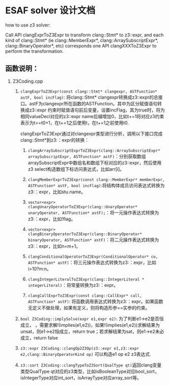 # ESAF solver 设计文档
how to use z3 solver:

Call API clangExprToZ3Expr to transform clang::Stmt* to z3::expr, and each kind of clang::Stmt* (ie clang::MemberExpr*, clang::ArraySubscriptExpr*, clang::BinaryOperator*, etc) corresponds one API clangXXXToZ3Expr to perform the transformation.

## 函数说明：

1. Z3Coding.cpp

    1. `clangExprToZ3Expr(const clang::Stmt* clangexpr, ASTFunction* astF, bool incFlag)`: 将clang::Stmt* clangexpr转换成z3::expr的总接口。astF为clangexpr所在函数的ASTFunction。其中为区分赋值语句转换成z3::expr 约束时赋值语句前后变量，设置incFlag，其为true时，将为相同valueDecl对应的z3::expr name后缀增加0，比如t+=1将对应z3约束表示为t==t0+1，在t+=1之后使用t，在t+=1之前使用t0.

        clangExprToZ3Expr通过对clangexpr类型进行分析，调用以下接口完成clang::Stmt*到z3:：expr的转换：

        1. `clangArraySubscriptExprToZ3Expr(clang::ArraySubscriptExpr* arraySubscriptExpr, ASTFunction* astF)`：分别获取数组arraySubscriptExpr中数组名和数组下标对应的z3::expr，然后使用z3 select构造数组下标访问表达式，比如arr[i]。

        2. `clangMemberExprToZ3Expr(const clang::MemberExpr* memberExpr, ASTFunction* astF, bool incFlag)`:将结构体成员访问表达式转换为z3:：expr，比如stu.name。

        3. `vector<expr>  clangUnaryOperatorToZ3Expr(clang::UnaryOperator* unaryOperator, ASTFunction* astF);`：将一元操作表达式转换为z3:：expr，比如!flag。

        4. `vector<expr> clangBinaryOperatorToZ3Expr(clang::BinaryOperator* binaryOperator, ASTFunction* astF)`：将二元操作表达式转换为z3:：expr，比如n=m+1。

        5. `clangConditionalOperatorToZ3Expr(ConditionalOperator* co, ASTFunction* astF)`：将三元操作表达式转换为z3:：expr，比如i>10?m:n。

        6. `clangIntegerLiteralToZ3Expr(clang::IntegerLiteral * integerLiteral)`：将常量转换为z3:：expr。

        7. `clangCallExprToZ3Expr(const clang::CallExpr* call, ASTFunction* astF)`: 将函数调用表达式转换为z3:：expr。如果函数无定义不做处理，如果有定义，则将构造形参==实参的约束。 

    2. `bool Z3Coding::implySolve(expr e1,expr e2)`: 为了判断e1->e2是否恒成立， ，需要求解!(implies(e1,e2))，如果!(implies(e1,e2))求解结果为unsat，则e1->e2恒成立，return true；若求解结果为sat，则e1->e2未必成立，return false

    3. `z3::expr Z3Coding::clangOp2Z3Op(z3::expr e1,z3::expr e2,clang::BinaryOperatorKind op)` 可以构造e1 op e2 z3表达式.

    4. `z3::sort Z3Coding::clangTypeToZ3Sort(QualType qt)`返回clang变量类型QualType qt对应的z3类型，比如isBooleanType对应bool_sort，isIntegerType对应int_sort，isArrayType对应array_sort等。

    